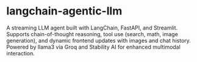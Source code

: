 # langchain-agentic-llm
A streaming LLM agent built with LangChain, FastAPI, and Streamlit. Supports chain-of-thought reasoning, tool use (search, math, image generation), and dynamic frontend updates with images and chat history. Powered by llama3 via Groq and Stability AI for enhanced multimodal interaction.
